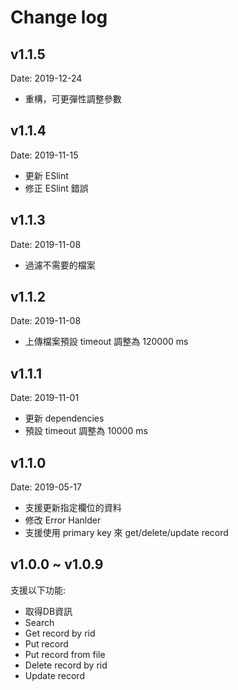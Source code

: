 # Change log

## v1.1.5

Date: 2019-12-24

- 重構，可更彈性調整參數

## v1.1.4

Date: 2019-11-15

- 更新 ESlint
- 修正 ESlint 錯誤

## v1.1.3

Date: 2019-11-08

- 過濾不需要的檔案

## v1.1.2

Date: 2019-11-08

- 上傳檔案預設 timeout 調整為 120000 ms

## v1.1.1

Date: 2019-11-01

- 更新 dependencies
- 預設 timeout 調整為 10000 ms

## v1.1.0

Date: 2019-05-17

- 支援更新指定欄位的資料
- 修改 Error Hanlder
- 支援使用 primary key 來 get/delete/update record

## v1.0.0 ~ v1.0.9

支援以下功能:

- 取得DB資訊
- Search
- Get record by rid
- Put record
- Put record from file
- Delete record by rid
- Update record
